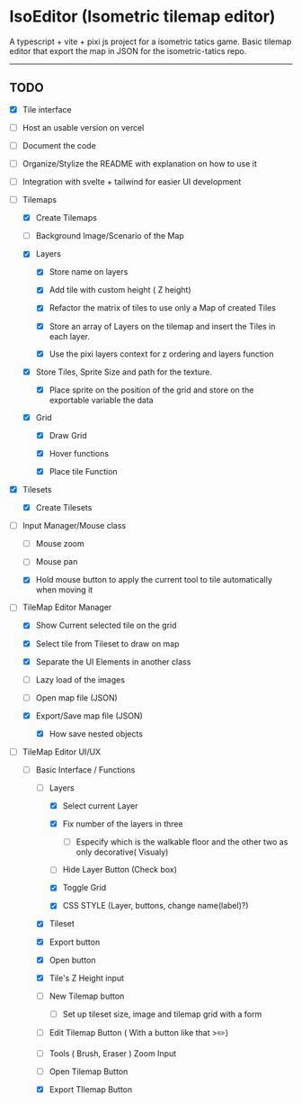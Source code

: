 # IsoEditor (Isometric tilemap editor)

A typescript + vite + pixi js project for a isometric tatics game. Basic tilemap editor that export the map in JSON for the isometric-tatics repo.

---

## TODO

- [x] Tile interface

- [ ] Host an usable version on vercel

- [ ] Document the code

- [ ] Organize/Stylize the README with explanation on how to use it

- [ ] Integration with svelte + tailwind for easier UI development

- [ ] Tilemaps
  
  - [x] Create Tilemaps
  
  - [ ] Background Image/Scenario of the Map
  
  - [x] Layers
    
    - [x] Store name on layers
    
    - [x] Add tile with custom height ( Z height)
    
    - [x] Refactor the matrix of tiles to use only a Map of created Tiles
    
    - [x] Store an array of Layers on the tilemap and insert the Tiles in each layer.
    
    - [x] Use the pixi layers context for z ordering and layers function
  
  - [x] Store Tiles, Sprite Size and path for the texture.
    
    - [x] Place sprite on the position of the grid and store on the exportable variable the data
  
  - [x] Grid
    
    - [x] Draw Grid
    
    - [x] Hover functions
    
    - [x] Place tile Function

- [x] Tilesets
  
  - [x] Create Tilesets

- [ ] Input Manager/Mouse class 
  
  - [ ] Mouse zoom
  
  - [ ] Mouse pan
  
  - [x] Hold mouse button to apply the current tool to tile automatically when moving it

- [ ] TileMap Editor Manager
  
  - [x] Show Current selected tile on the grid
  
  - [x] Select tile from Tileset to draw on map
  
  - [x] Separate the UI Elements in another class
  
  - [ ] Lazy load of the images
  
  - [ ] Open map file (JSON)
  
  - [x] Export/Save map file (JSON)
    
    - [x] How save nested objects

- [ ] TileMap Editor UI/UX
  
  - [ ] Basic Interface / Functions
    
    - [ ] Layers
      
      - [x] Select current Layer
      
      - [x] Fix number of the layers in three
        
        - [ ] Especify which is the walkable floor and the other two as only decorative( Visualy)
      
      - [ ] Hide Layer Button (Check box)
      
      - [x] Toggle Grid
      
      - [x] CSS STYLE (Layer, buttons, change name(label)?)
    
    - [x] Tileset
    
    - [x] Export button
    
    - [x] Open button
    
    - [x] Tile's Z Height input
    
    - [ ] New Tilemap button
      
      - [ ] Set up tileset size, image and tilemap grid with a form
    
    
    
    - [ ] Edit Tilemap Button ( With a button like that >✏️)
    
    - [ ] Tools ( Brush, Eraser ) Zoom Input
    
    - [ ] Open Tilemap Button
    
    - [x] Export TIlemap Button
